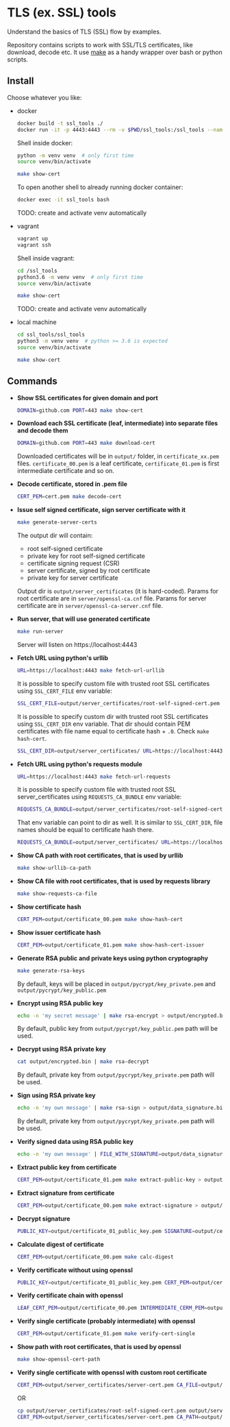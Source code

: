 TLS (ex. SSL) tools
===================

Understand the basics of TLS (SSL) flow by examples.


Repository contains scripts to work with SSL/TLS certificates, like download, decode etc.
It use [make](https://en.wikipedia.org/wiki/Make_(software)) as a handy wrapper over bash or python scripts.

Install
-------

Choose whatever you like:

- docker

    ```bash
    docker build -t ssl_tools ./
    docker run -it -p 4443:4443 --rm -v $PWD/ssl_tools:/ssl_tools --name ssl_tools ssl_tools
    ```

    Shell inside docker:

    ```bash
    python -m venv venv  # only first time
    source venv/bin/activate

    make show-cert
    ```

    To open another shell to already running docker container:
    ```bash
    docker exec -it ssl_tools bash
    ```

    TODO: create and activate venv automatically

- vagrant

    ```bash
    vagrant up
    vagrant ssh
    ```

    Shell inside vagrant:

    ```bash
    cd /ssl_tools
    python3.6 -m venv venv  # only first time
    source venv/bin/activate

    make show-cert
    ```

    TODO: create and activate venv automatically

- local machine

    ```bash
    cd ssl_tools/ssl_tools
    python3 -m venv venv  # python >= 3.6 is expected
    source venv/bin/activate

    make show-cert
    ```

Commands
--------

- **Show SSL certificates for given domain and port**

    ```bash
    DOMAIN=github.com PORT=443 make show-cert
    ```

- **Download each SSL certificate (leaf, intermediate) into separate files and decode them**

    ```bash
    DOMAIN=github.com PORT=443 make download-cert
    ```

    Downloaded certificates will be in `output/` folder, in `certificate_xx.pem` files.
    `certificate_00.pem` is a leaf certificate, `certificate_01.pem` is first intermediate certificate and so on.

- **Decode certificate, stored in .pem file**

    ```bash
    CERT_PEM=cert.pem make decode-cert
    ```

- **Issue self signed certificate, sign server certificate with it**

    ```bash
    make generate-server-certs
    ```

    The output dir will contain:
    - root self-signed certificate
    - private key for root self-signed certificate
    - certificate signing request (CSR)
    - server certificate, signed by root certificate
    - private key for server certificate

    Output dir is `output/server_certificates` (it is hard-coded).
    Params for root certificate are in `server/openssl-ca.cnf` file.
    Params for server certificate are in `server/openssl-ca-server.cnf` file.

- **Run server, that will use generated certificate**

    ```bash
    make run-server
    ```

    Server will listen on https://localhost:4443

- **Fetch URL using python's urllib**

    ```bash
    URL=https://localhost:4443 make fetch-url-urllib
    ```

    It is possible to specify custom file with trusted root SSL certificates using `SSL_CERT_FILE` env variable:
    ```bash
    SSL_CERT_FILE=output/server_certificates/root-self-signed-cert.pem URL=https://localhost:4443 make fetch-url-urllib
    ```

    It is possible to specify custom dir with trusted root SSL certificates using `SSL_CERT_DIR` env variable.
    That dir should contain PEM certificates with file name equal to certificate hash + `.0`.
    Check `make hash-cert`.
    ```bash
    SSL_CERT_DIR=output/server_certificates/ URL=https://localhost:4443 make fetch-url-urllib
    ```

- **Fetch URL using python's requests module**

    ```bash
    URL=https://localhost:4443 make fetch-url-requests
    ```

    It is possible to specify custom file with trusted root SSL server_certificates using `REQUESTS_CA_BUNDLE` env variable:
    ```bash
    REQUESTS_CA_BUNDLE=output/server_certificates/root-self-signed-cert.pem URL=https://localhost:4443 make fetch-url-requests
    ```

    That env variable can point to dir as well. It is similar to `SSL_CERT_DIR`, file names should be equal to certificate hash there.
    ```bash
    REQUESTS_CA_BUNDLE=output/server_certificates/ URL=https://localhost:4443 make fetch-url-requests
    ```
- **Show CA path with root certificates, that is used by urllib**

    ```bash
    make show-urllib-ca-path
    ```

- **Show CA file with root certificates, that is used by requests library**

    ```bash
    make show-requests-ca-file
    ```

- **Show certificate hash**

    ```bash
    CERT_PEM=output/certificate_00.pem make show-hash-cert
    ```

- **Show issuer certificate hash**

    ```bash
    CERT_PEM=output/certificate_01.pem make show-hash-cert-issuer
    ```

- **Generate RSA public and private keys using python cryptography**

    ```bash
    make generate-rsa-keys
    ```

    By default, keys will be placed in `output/pycrypt/key_private.pem` and `output/pycrypt/key_public.pem`

- **Encrypt using RSA public key**

    ```bash
    echo -n 'my secret message' | make rsa-encrypt > output/encrypted.bin
    ```

    By default, public key from `output/pycrypt/key_public.pem` path will be used.

- **Decrypt using RSA private key**

    ```bash
    cat output/encrypted.bin | make rsa-decrypt
    ```

    By default, private key from `output/pycrypt/key_private.pem` path will be used.

- **Sign using RSA private key**

    ```bash
    echo -n 'my own message' | make rsa-sign > output/data_signature.bin
    ```

    By default, private key from `output/pycrypt/key_private.pem` path will be used.

- **Verify signed data using RSA public key**

    ```bash
    echo -n 'my own message' | FILE_WITH_SIGNATURE=output/data_signature.bin make rsa-verify
    ```

- **Extract public key from certificate**

    ```bash
    CERT_PEM=output/certificate_01.pem make extract-public-key > output/certificate_01_public_key.pem
    ```

- **Extract signature from certificate**

    ```bash
    CERT_PEM=output/certificate_00.pem make extract-signature > output/certificate_00_signature.bin
    ```

- **Decrypt signature**

    ```bash
    PUBLIC_KEY=output/certificate_01_public_key.pem SIGNATURE=output/certificate_00_signature.bin make decrypt-signature
    ```

- **Calculate digest of certificate**

    ```bash
    CERT_PEM=output/certificate_00.pem make calc-digest
    ```

- **Verify certificate without using openssl**

    ```bash
    PUBLIC_KEY=output/certificate_01_public_key.pem CERT_PEM=output/certificate_00.pem make rsa-verify-cert
    ```

- **Verify certificate chain with openssl**

    ```bash
    LEAF_CERT_PEM=output/certificate_00.pem INTERMEDIATE_CERM_PEM=output/certificate_01.pem make verify-cert-chain
    ```

- **Verify single certificate (probably intermediate) with openssl**

    ```bash
    CERT_PEM=output/certificate_01.pem make verify-cert-single
    ```

- **Show path with root certificates, that is used by openssl**

    ```bash
    make show-openssl-cert-path
    ```

- **Verify single certificate with openssl with custom root certificate**

    ```bash
    CERT_PEM=output/server_certificates/server-cert.pem CA_FILE=output/server_certificates/root-self-signed-cert.pem make verify-custom-cert
    ```

    OR
    ```bash
    cp output/server_certificates/root-self-signed-cert.pem output/server_certificates/`CERT_PEM=output/server_certificates/root-self-signed-cert.pem make show-hash-cert`.0
    CERT_PEM=output/server_certificates/server-cert.pem CA_PATH=output/server_certificates make verify-custom-cert
    ```
